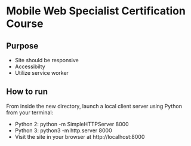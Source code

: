 # Mobile Web Specialist Certification Course

## Purpose

- Site should be responsive
- Accessibilty
- Utilize service worker

## How to run

From inside the new directory, launch a local client server using Python from your terminal:
- Python 2: python -m SimpleHTTPServer 8000
- Python 3: python3 -m http.server 8000
- Visit the site in your browser at http://localhost:8000
